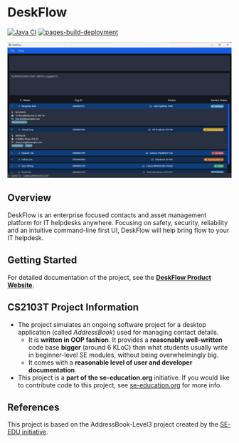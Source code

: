 # DeskFlow

[![Java CI](https://github.com/AY2425S2-CS2103T-T10-2/tp/actions/workflows/gradle.yml/badge.svg)](https://github.com/AY2425S2-CS2103T-T10-2/tp/actions/workflows/gradle.yml)
[![pages-build-deployment](https://github.com/AY2425S2-CS2103T-T10-2/tp/actions/workflows/pages/pages-build-deployment/badge.svg)](https://github.com/AY2425S2-CS2103T-T10-2/tp/actions/workflows/pages/pages-build-deployment)

![Ui](docs/images/Ui.png)

## Overview

DeskFlow is an enterprise focused contacts and asset management platform for IT helpdesks anywhere. Focusing on safety, security, reliability and an intuitive command-line first UI, DeskFlow will help bring flow to your IT helpdesk.

## Getting Started

For detailed documentation of the project, see the **[DeskFlow Product Website](https://ay2425s2-cs2103t-t10-2.github.io/tp/)**.

## CS2103T Project Information

- The project simulates an ongoing software project for a desktop application (called _AddressBook_) used for managing contact details.
  - It is **written in OOP fashion**. It provides a **reasonably well-written** code base **bigger** (around 6 KLoC) than what students usually write in beginner-level SE modules, without being overwhelmingly big.
  - It comes with a **reasonable level of user and developer documentation**.
- This project is a **part of the se-education.org** initiative. If you would like to contribute code to this project, see [se-education.org](https://se-education.org/#contributing-to-se-edu) for more info.

## References

This project is based on the AddressBook-Level3 project created by the [SE-EDU initiative](https://se-education.org).

